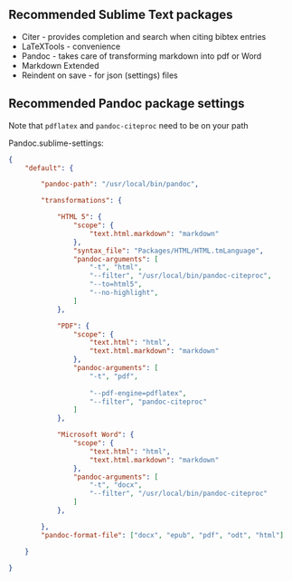 ## Recommended Sublime Text packages

* Citer - provides completion and search when citing bibtex entries
* LaTeXTools - convenience
* Pandoc - takes care of transforming markdown into pdf or Word
* Markdown Extended
* Reindent on save - for json (settings) files

## Recommended Pandoc package settings

Note that `pdflatex` and `pandoc-citeproc` need to be on your path

Pandoc.sublime-settings:
```json
{
	"default": {

		"pandoc-path": "/usr/local/bin/pandoc",

		"transformations": {

			"HTML 5": {
				"scope": {
					"text.html.markdown": "markdown"
				},
				"syntax_file": "Packages/HTML/HTML.tmLanguage",
				"pandoc-arguments": [
					"-t", "html",
					"--filter", "/usr/local/bin/pandoc-citeproc",
					"--to=html5",
					"--no-highlight", 
				]
			},

			"PDF": {
				"scope": {
					"text.html": "html",
					"text.html.markdown": "markdown"
				},
				"pandoc-arguments": [
					"-t", "pdf", 
					
					"--pdf-engine=pdflatex",
					"--filter", "pandoc-citeproc"
				]
			},

			"Microsoft Word": {
				"scope": {
					"text.html": "html",
					"text.html.markdown": "markdown"
				},
				"pandoc-arguments": [
					"-t", "docx",  
					"--filter", "/usr/local/bin/pandoc-citeproc"
				]
			},

		},
		"pandoc-format-file": ["docx", "epub", "pdf", "odt", "html"]

	}

}
```
